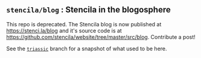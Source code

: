 ## `stencila/blog` : Stencila in the blogosphere

This repo is deprecated. The Stencila blog is now published at https://stenci.la/blog and it's source code is at https://github.com/stencila/website/tree/master/src/blog. Contribute a post!

See the [`triassic`](https://github.com/stencila/blog/tree/triassic) branch for a snapshot of what used to be here.

